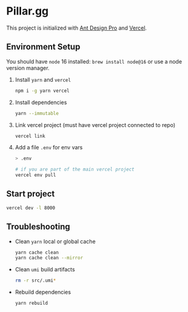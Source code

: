 # Pillar.gg

This project is initialized with [Ant Design Pro](https://pro.ant.design) and [Vercel](https://vercel.com).

## Environment Setup

You should have `node` 16 installed: `brew install node@16` or use a node version manager.

1. Install `yarn` and `vercel`

   ```sh
   npm i -g yarn vercel
   ```

2. Install dependencies

   ```sh
   yarn --immutable
   ```

3. Link vercel project (must have vercel project connected to repo)

   ```sh
   vercel link
   ```

4. Add a file `.env` for env vars

   ```sh
   > .env

   # if you are part of the main vercel project
   vercel env pull
   ```

## Start project

```sh
vercel dev -l 8000
```

## Troubleshooting

- Clean `yarn` local or global cache

  ```sh
  yarn cache clean
  yarn cache clean --mirror
  ```

- Clean `umi` build artifacts

  ```sh
  rm -r src/.umi*
  ```

- Rebuild dependencies

  ```sh
  yarn rebuild
  ```
